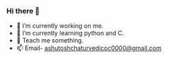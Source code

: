 ###   Hi there 👋
- 🔭 I’m currently working on me.
- 🌱 I’m currently learning python and C.
- 💬 Teach me something.
- 📫 Email- ashutoshchaturvedicoc0000@gmail.com

